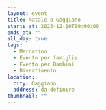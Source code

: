 ```yaml
---
layout: event
title: Natale a Gaggiano
starts_at: 2023-12-10T00:00:00
ends_at: ""
all_day: true
tags:
  - Mercatino
  - Evento per famiglie
  - Evento per Bambini
  - Divertimento
location:
  city: Gaggiano
  address: da definire
thumbnail: ""
---
```

